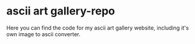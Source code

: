 # ascii art gallery-repo
 Here you can find the code for my ascii art gallery website, including it's own image to ascii converter.
